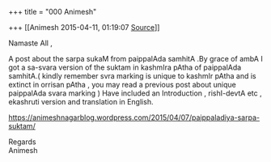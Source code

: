 +++
title = "000 Animesh"

+++
[[Animesh	2015-04-11, 01:19:07 [Source](https://groups.google.com/g/samskrita/c/Q7MqxX6SMAQ)]]



Namaste All ,

A post about the sarpa sukaM from paippalAda samhitA .By grace of ambA I got a sa-svara version of the suktam in kashmIra pAtha of paippalAda samhitA.( kindly remember svra marking is unique to kashmIr pAtha and is extinct in orrisan pAtha , you may read a previous post about unique paippalAda svara marking ) Have included an Introduction , rishI-devtA etc , ekashruti version and translation in English.

<https://animeshnagarblog.wordpress.com/2015/04/07/paippaladiya-sarpa-suktam/>

Regards  
Animesh  

